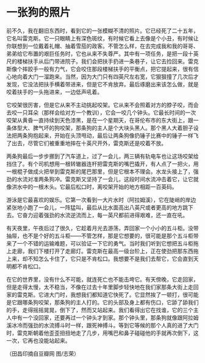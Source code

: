 # 一张狗的照片

前不久，我在翻旧东西时，看到它的一张模糊不清的照片。它已经死了二十五年，它名叫雷克斯。它一只眼睛上有深色斑纹，有时候它看上去像是个小丑，有时候让你联想到一位戴着礼帽、抽着雪茄的政客。不管怎么样，在去完成我和我的哥哥、弟弟给它布置的艰巨任务时，它也从来不失尊严。其中有一项任务，是把一段十英尺的楼梯扶手从后门带进院子。我们会把扶手扔进一条巷子，让它去捡回来。雷克斯像个摔跤手一般有力气，它会咬住那段楼梯扶手的平衡点，把它提起来，很有信心地向着大门一溜跑来。当然，因为大门只有四英尺左右宽，它狠狠撞了几次后才发现，它没法把扶手横着带进来，但是它不肯放弃。最后琢磨出来该怎么做，就是咬着扶手的一头拖进来，一边低声吼着。 

它咬架很厉害，但是它从来不主动挑起咬架。它从来不会照着对方的脖子咬，而会去咬一只耳朵（那样会给对方一个教训），它会一咬几个钟头。它最长时间的一次咬架从黄昏一直持续到天色漆黑，是在一个星期天，在哥伦布市的东大街上，跟一条体型大、脾气坏的狗咬架，那条狗的主人是个大块头黑人。那个黑人大着胆子设法把两条狗抱起来，开始在头顶甩动，最后让两条狗像扔锤子比赛中的锤子一样飞了出去，尽管它们被重重地摔在十英尺开外，雷克斯还是咬着不放。 

两条狗最后一步步挪到了汽车道上，过了一会儿，两三辆有轨电车也让这场咬架给挡住了。有个司机想用一根转辙器连杆把雷克斯的嘴巴撬开，有人点了一把火，用一根棍子做成火把举到雷克斯的尾巴那里，但是它根本不理会。水龙头接上了，强劲的水流对准两条狗冲。雷克斯又坚持了一会儿，这段时间水流冲击着它，让它就像洪水中的一根木头。它最后松口时，离咬架开始的地方相距一百英码。 

游泳是它最喜欢的娱乐。它第一次看到一大片水时（阿拉姆溪），它在陡峭的岸边紧张地小跑了一会儿，一阵猛叫，最后从比水面高出八英尺或者更高的地方跳下去。它奋力迎着强劲的水流逆流而上，每一英尺都前进得艰难，还一直在吼。 

有天夜里，午夜后过了很久，它趁着月光去游荡，弄回家一个小小的五斗柜。没带抽屉，也不是个好的五斗柜——不管怎样，那是它想要的，很可能是那个五斗柜带来了一个不错的运输难题，可以验证一下它的勇气。当时我们听到它想把五斗柜拖上走廊，我们下楼打开了走廊灯。雷克斯在最高一级台阶上，正在使劲把那东西拖上来，却不知怎么卡住了，它只是不肯松口。我想要不是我们去帮它，它会直到天明都不肯松口。 

在它的世界里，没有什么不可能，就连死亡也不能击垮它。有天傍晚，它走回家，但是走得太慢，太不稳当，不像在过去十年里脚步轻快地在我们家那条大街上走回家的雷克斯。它进大门时，我想我们都知道它快死了。它显然挨了一顿打，很可能是它跟哪条狗咬架，那条狗的主人打的。它的头部及身上都有伤口，它舔了舔我们的手，走得摇摇晃晃，倒下了，然而又站起来。我们看得出它在找谁，它的三个主人中有一个没回家，还要再过一个钟头才到家。那个钟头里，那条狗就像跟阿拉姆溪冰冷而强劲的水流搏斗时一样，跟死神搏斗。等到它等候的那个人真的进了大门时，雷克斯朝着他歪歪扭扭地走了几步，用嘴巴和鼻子碰碰他的手就再次倒下，这一次，它再也没能站起来。 

（田昌印摘自豆瓣网 图/志荣）